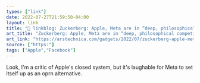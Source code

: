 ```yaml
---
types: ["link"]
date: 2022-07-27T21:59:50-04:00
layout: link
title: "🔗 linkblog: Zuckerberg: Apple, Meta are in “deep, philosophical competition” | Ars Technica'"
art_title: "Zuckerberg: Apple, Meta are in “deep, philosophical competition” | Ars Technica"
art_link: "https://arstechnica.com/gadgets/2022/07/zuckerberg-apple-meta-are-in-deep-philosophical-competition/"
source: ["https:"]
tags: ["Apple","Facebook"]
---
```

Look, I'm a critic of Apple's closed system, but it's laughable for Meta to set itself up as an oprn alternative.
 
